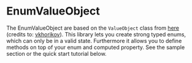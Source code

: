 # EnumValueObject

The EnumValueObject are based on the `ValueObject` class from [here](https://github.com/vkhorikov/CSharpFunctionalExtensions) (credits to: [vkhorikov](https://github.com/vkhorikov)).
This library lets you create strong typed enums, which can only be in a valid state. Furthermore it allows you to define methods on top of your enum and computed property. See the sample section or the quick start tutorial below.

